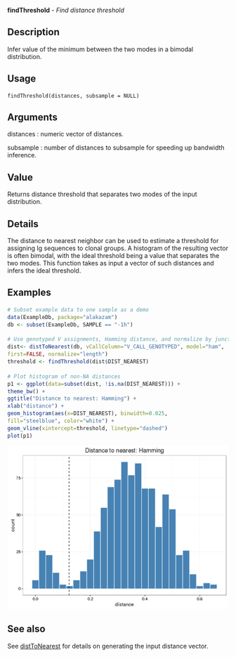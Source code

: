 





**findThreshold** - *Find distance threshold*

Description
--------------------

Infer value of the minimum between the two modes in a bimodal distribution.


Usage
--------------------
```
findThreshold(distances, subsample = NULL)
```

Arguments
-------------------

distances
:   numeric vector of distances.

subsample
:   number of distances to subsample for speeding up bandwidth inference.




Value
-------------------

Returns distance threshold that separates two modes of the input distribution.


Details
-------------------

The distance to nearest neighbor can be used to estimate a threshold for assigning Ig
sequences to clonal groups. A histogram of the resulting vector is often bimodal, 
with the ideal threshold being a value that separates the two modes. This function takes 
as input a vector of such distances and infers the ideal threshold.



Examples
-------------------

```R
# Subset example data to one sample as a demo
data(ExampleDb, package="alakazam")
db <- subset(ExampleDb, SAMPLE == "-1h")

# Use genotyped V assignments, Hamming distance, and normalize by junction length
dist<- distToNearest(db, vCallColumn="V_CALL_GENOTYPED", model="ham", 
first=FALSE, normalize="length")
threshold <- findThreshold(dist$DIST_NEAREST)

# Plot histogram of non-NA distances
p1 <- ggplot(data=subset(dist, !is.na(DIST_NEAREST))) + 
theme_bw() + 
ggtitle("Distance to nearest: Hamming") + 
xlab("distance") +
geom_histogram(aes(x=DIST_NEAREST), binwidth=0.025, 
fill="steelblue", color="white") + 
geom_vline(xintercept=threshold, linetype="dashed")
plot(p1)
```

![2](findThreshold-2.png)


See also
-------------------

See [distToNearest](distToNearest.md) for details on generating the input distance vector.



